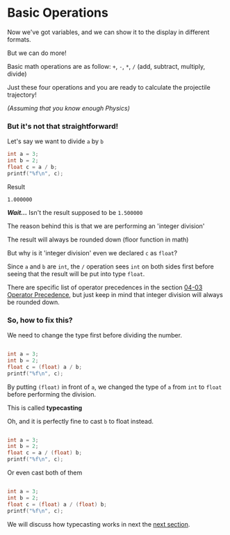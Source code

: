 # Basic Operations

Now we've got variables, and we can show it to the display in different formats. 

But we can do more!

Basic math operations are as follow: `+`, `-`, `*`, `/` (add, subtract, multiply, divide)

Just these four operations and you are ready to calculate the projectile trajectory!

*(Assuming that you know enough Physics)*

### But it's not that straightforward!

Let's say we want to divide `a` by `b`

```c
int a = 3;
int b = 2;
float c = a / b;
printf("%f\n", c);
```

Result

```
1.000000
```

***Wait...*** Isn't the result supposed to be `1.500000`

The reason behind this is that we are performing an 'integer division'

The result will always be rounded down (floor function in math)

But why is it 'integer division' even we declared `c` as `float`?

Since `a` and `b` are `int`, the `/` operation sees `int` on both sides first before seeing that the result will be put into type `float`.

There are specific list of operator precedences in the section [04-03 Operator Precedence](./04-03%20Operator%20Precedence.md), but just keep in mind that integer division will always be rounded down.

### So, how to fix this?

We need to change the type first before dividing the number.

```c

int a = 3;
int b = 2;
float c = (float) a / b;
printf("%f\n", c);

```

By putting `(float)` in front of `a`, we changed the type of `a` from `int` to `float` before performing the division.

This is called **typecasting**


Oh, and it is perfectly fine to cast `b` to float instead.

```c

int a = 3;
int b = 2;
float c = a / (float) b;
printf("%f\n", c);

```

Or even cast both of them

```c

int a = 3;
int b = 2;
float c = (float) a / (float) b;
printf("%f\n", c);

```

We will discuss how typecasting works in next the [next section](./04-02%20Typecasting.md).